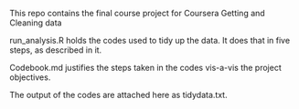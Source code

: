 This repo contains the final course project for Coursera Getting and Cleaning data

run_analysis.R holds the codes used to tidy up the data. It does that in five steps, as described in it.

Codebook.md justifies the steps taken in the codes vis-a-vis the project objectives.

The output of the codes are attached here as tidydata.txt.